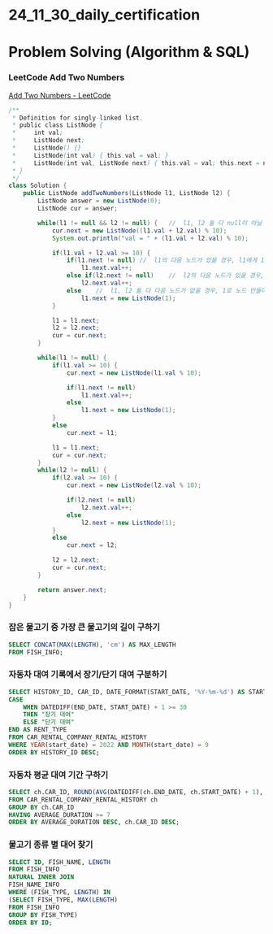 # 24_11_30_daily_certification

# Problem Solving (Algorithm & SQL)

### LeetCode Add Two Numbers

[Add Two Numbers - LeetCode](https://leetcode.com/problems/add-two-numbers/)

```java
/**
 * Definition for singly-linked list.
 * public class ListNode {
 *     int val;
 *     ListNode next;
 *     ListNode() {}
 *     ListNode(int val) { this.val = val; }
 *     ListNode(int val, ListNode next) { this.val = val; this.next = next; }
 * }
 */
class Solution {
    public ListNode addTwoNumbers(ListNode l1, ListNode l2) {
        ListNode answer = new ListNode(0);
        ListNode cur = answer;

        while(l1 != null && l2 != null) {   //  l1, l2 둘 다 null이 아닐 동안
            cur.next = new ListNode((l1.val + l2.val) % 10);
            System.out.println("val = " + (l1.val + l2.val) % 10);

            if(l1.val + l2.val >= 10) {
                if(l1.next != null) //  l1의 다음 노드가 있을 경우, l1에게 1 주기
                    l1.next.val++;
                else if(l2.next != null)    //  l2의 다음 노드가 있을 경우, l2에게 1 주기
                    l2.next.val++;
                else    //  l1, l2 둘 다 다음 노드가 없을 경우, 1로 노드 만들어서 l1에 주기
                    l1.next = new ListNode(1);
            }

            l1 = l1.next;
            l2 = l2.next;
            cur = cur.next;
        }

        while(l1 != null) {
            if(l1.val >= 10) {
                cur.next = new ListNode(l1.val % 10);

                if(l1.next != null)
                    l1.next.val++;
                else
                    l1.next = new ListNode(1);
            }
            else
                cur.next = l1;

            l1 = l1.next;
            cur = cur.next;
        }
        while(l2 != null) {
            if(l2.val >= 10) {
                cur.next = new ListNode(l2.val % 10);

                if(l2.next != null)
                    l2.next.val++;
                else
                    l2.next = new ListNode(1);
            }
            else
                cur.next = l2;

            l2 = l2.next;
            cur = cur.next;
        }

        return answer.next;
    }
}
```

### 잡은 물고기 중 가장 큰 물고기의 길이 구하기

[](https://school.programmers.co.kr/learn/courses/30/lessons/298515)

```sql
SELECT CONCAT(MAX(LENGTH), 'cm') AS MAX_LENGTH
FROM FISH_INFO;
```

### 자동차 대여 기록에서 장기/단기 대여 구분하기

[](https://school.programmers.co.kr/learn/courses/30/lessons/151138)

```sql
SELECT HISTORY_ID, CAR_ID, DATE_FORMAT(START_DATE, '%Y-%m-%d') AS START_DATE, DATE_FORMAT(END_DATE, '%Y-%m-%d') AS END_DATE,
CASE 
    WHEN DATEDIFF(END_DATE, START_DATE) + 1 >= 30
    THEN "장기 대여"
    ELSE "단기 대여"
END AS RENT_TYPE
FROM CAR_RENTAL_COMPANY_RENTAL_HISTORY
WHERE YEAR(start_date) = 2022 AND MONTH(start_date) = 9
ORDER BY HISTORY_ID DESC;
```

### 자동차 평균 대여 기간 구하기

[](https://school.programmers.co.kr/learn/courses/30/lessons/157342)

```sql
SELECT ch.CAR_ID, ROUND(AVG(DATEDIFF(ch.END_DATE, ch.START_DATE) + 1), 1) AS AVERAGE_DURATION
FROM CAR_RENTAL_COMPANY_RENTAL_HISTORY ch
GROUP BY ch.CAR_ID
HAVING AVERAGE_DURATION >= 7
ORDER BY AVERAGE_DURATION DESC, ch.CAR_ID DESC;
```

### 물고기 종류 별 대어 찾기

[](https://school.programmers.co.kr/learn/courses/30/lessons/293261)

```sql
SELECT ID, FISH_NAME, LENGTH
FROM FISH_INFO
NATURAL INNER JOIN
FISH_NAME_INFO
WHERE (FISH_TYPE, LENGTH) IN
(SELECT FISH_TYPE, MAX(LENGTH)
FROM FISH_INFO
GROUP BY FISH_TYPE)
ORDER BY ID;
```
